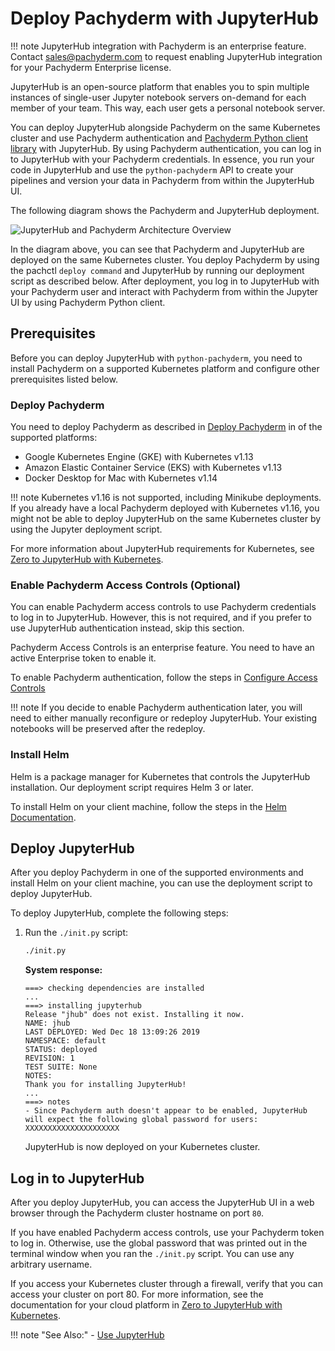 # Deploy Pachyderm with JupyterHub

!!! note JupyterHub integration with Pachyderm is an enterprise feature. Contact
sales@pachyderm.com to request enabling JupyterHub integration for your
Pachyderm Enterprise license.

JupyterHub is an open-source platform that enables you to spin multiple
instances of single-user Jupyter notebook servers on-demand for each member of
your team. This way, each user gets a personal notebook server.

You can deploy JupyterHub alongside Pachyderm on the same Kubernetes cluster and
use Pachyderm authentication and
[Pachyderm Python client library](https://github.com/pachyderm/python-pachyderm)
with JupyterHub. By using Pachyderm authentication, you can log in to JupyterHub
with your Pachyderm credentials. In essence, you run your code in JupyterHub and
use the `python-pachyderm` API to create your pipelines and version your data in
Pachyderm from within the JupyterHub UI.

The following diagram shows the Pachyderm and JupyterHub deployment.

![JupyterHub and Pachyderm Architecture Overview](../../assets/images/d_jupyterhub-pachyderm-arch.svg)

In the diagram above, you can see that Pachyderm and JupyterHub are deployed on
the same Kubernetes cluster. You deploy Pachyderm by using the pachctl
`deploy command` and JupyterHub by running our deployment script as described
below. After deployment, you log in to JupyterHub with your Pachyderm user and
interact with Pachyderm from within the Jupyter UI by using Pachyderm Python
client.

## Prerequisites

Before you can deploy JupyterHub with `python-pachyderm`, you need to install
Pachyderm on a supported Kubernetes platform and configure other prerequisites
listed below.

### Deploy Pachyderm

You need to deploy Pachyderm as described in [Deploy Pachyderm](../../deploy/)
in of the supported platforms:

-   Google Kubernetes Engine (GKE) with Kubernetes v1.13
-   Amazon Elastic Container Service (EKS) with Kubernetes v1.13
-   Docker Desktop for Mac with Kubernetes v1.14

!!! note Kubernetes v1.16 is not supported, including Minikube deployments. If
you already have a local Pachyderm deployed with Kubernetes v1.16, you might not
be able to deploy JupyterHub on the same Kubernetes cluster by using the Jupyter
deployment script.

For more information about JupyterHub requirements for Kubernetes, see
[Zero to JupyterHub with Kubernetes](https://zero-to-jupyterhub.readthedocs.io/en/latest/).

### Enable Pachyderm Access Controls (Optional)

You can enable Pachyderm access controls to use Pachyderm credentials to log in
to JupyterHub. However, this is not required, and if you prefer to use
JupyterHub authentication instead, skip this section.

Pachyderm Access Controls is an enterprise feature. You need to have an active
Enterprise token to enable it.

To enable Pachyderm authentication, follow the steps in
[Configure Access Controls](https://docs.pachyderm.com/latest/enterprise/auth/auth/)

!!! note If you decide to enable Pachyderm authentication later, you will need
to either manually reconfigure or redeploy JupyterHub. Your existing notebooks
will be preserved after the redeploy.

### Install Helm

Helm is a package manager for Kubernetes that controls the JupyterHub
installation. Our deployment script requires Helm 3 or later.

To install Helm on your client machine, follow the steps in the
[Helm Documentation](https://helm.sh/docs/intro/install/).

## Deploy JupyterHub

After you deploy Pachyderm in one of the supported environments and install Helm
on your client machine, you can use the deployment script to deploy JupyterHub.

To deploy JupyterHub, complete the following steps:

<!--1. Clone the [jupyterhub-pachyderm](https://github.com/pachyderm/jupyterhub-pachyderm)
repository:

   ```bash
   git clone git@github.com:pachyderm/jupyterhub-pachyderm.git
   ```

1. Change the current directory to `jupyterhub-pachyderm/`:

   ```bash
   cd jupyterhub-pachyderm
   ```
-->

1. Run the `./init.py` script:

    ```bash
    ./init.py
    ```

    **System response:**

    ```
    ===> checking dependencies are installed
    ...
    ===> installing jupyterhub
    Release "jhub" does not exist. Installing it now.
    NAME: jhub
    LAST DEPLOYED: Wed Dec 18 13:09:26 2019
    NAMESPACE: default
    STATUS: deployed
    REVISION: 1
    TEST SUITE: None
    NOTES:
    Thank you for installing JupyterHub!
    ...
    ===> notes
    - Since Pachyderm auth doesn't appear to be enabled, JupyterHub will expect the following global password for users: XXXXXXXXXXXXXXXXXXXXX
    ```

    JupyterHub is now deployed on your Kubernetes cluster.

## Log in to JupyterHub

After you deploy JupyterHub, you can access the JupyterHub UI in a web browser
through the Pachyderm cluster hostname on port `80`.

If you have enabled Pachyderm access controls, use your Pachyderm token to log
in. Otherwise, use the global password that was printed out in the terminal
window when you ran the `./init.py` script. You can use any arbitrary username.

If you access your Kubernetes cluster through a firewall, verify that you can
access your cluster on port 80. For more information, see the documentation for
your cloud platform in
[Zero to JupyterHub with Kubernetes](https://zero-to-jupyterhub.readthedocs.io/en/latest/create-k8s-cluster.html).

!!! note "See Also:" - [Use JupyterHub](../../how-tos/use-jupyterhub/index.md)

